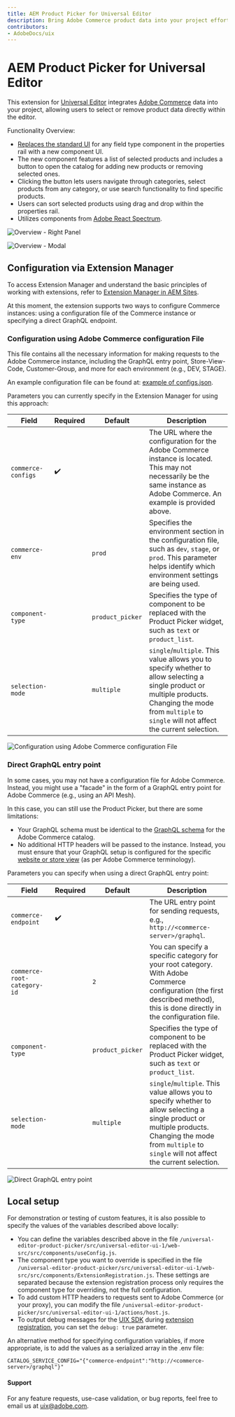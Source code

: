 ```yaml
---
title: AEM Product Picker for Universal Editor
description: Bring Adobe Commerce product data into your project effortlessly with the UE extension, allowing you to manage and utilize this data directly within editor.
contributors:
- AdobeDocs/uix
---
```


# AEM Product Picker for Universal Editor

This extension for [Universal Editor](https://experienceleague.adobe.com/en/docs/experience-manager-cloud-service/content/implementing/developing/universal-editor/introduction) integrates [Adobe Commerce](https://business.adobe.com/products/magento/magento-commerce.html) data into your project, allowing users to select or remove product data directly within the editor.

Functionality Overview:

- [Replaces the standard UI](https://developer.adobe.com/uix/docs/services/aem-universal-editor/api/item-types-renderers/) for any field type component in the properties rail with a new component UI.
- The new component features a list of selected products and includes a button to open the catalog for adding new products or removing selected ones.
- Clicking the button lets users navigate through categories, select products from any category, or use search functionality to find specific products.
- Users can sort selected products using drag and drop within the properties rail.
- Utilizes components from [Adobe React Spectrum](https://react-spectrum.adobe.com/react-spectrum/index.html).

![Overview - Right Panel](pp-overview-right-panel.png)

![Overview - Modal](pp-overview-modal.png)

## Configuration via Extension Manager

To access Extension Manager and understand the basic principles of working with extensions, refer to [Extension Manager in AEM Sites](https://developer.adobe.com/uix/docs/extension-manager/).

At this moment, the extension supports two ways to configure Commerce instances: using a configuration file of the Commerce instance or specifying a direct GraphQL endpoint.

### Configuration using Adobe Commerce configuration File

This file contains all the necessary information for making requests to the Adobe Commerce instance, including the GraphQL entry point, Store-View-Code, Customer-Group, and more for each environment (e.g., DEV, STAGE).

An example configuration file can be found at: [example of configs.json](https://main--aem-boilerplate-commerce--hlxsites.hlx.live/configs.json).

Parameters you can currently specify in the Extension Manager for using this approach:

| Field                | Required   | Default          | Description                                                                                                                                                                |
|----------------------|------------|------------------|----------------------------------------------------------------------------------------------------------------------------------------------------------------------------|
| `commerce-configs`   | ✔️         |                  | The URL where the configuration for the Adobe Commerce instance is located. This may not necessarily be the same instance as Adobe Commerce. An example is provided above. |
| `commerce-env`       |            | `prod`           | Specifies the environment section in the configuration file, such as `dev`, `stage`, or `prod`. This parameter helps identify which environment settings are being used.   |
| `component-type`     |            | `product_picker` | Specifies the type of component to be replaced with the Product Picker widget, such as `text` or `product_list`.                                                           |
| `selection-mode`     |            | `multiple`       | `single`/`multiple`. This value allows you to specify whether to allow selecting a single product or multiple products. Changing the mode from `multiple` to `single` will not affect the current selection. |

![Configuration using Adobe Commerce configuration File](pp-configs.png)

### Direct GraphQL entry point

In some cases, you may not have a configuration file for Adobe Commerce. Instead, you might use a "facade" in the form of a GraphQL entry point for Adobe Commerce (e.g., using an API Mesh).

In this case, you can still use the Product Picker, but there are some limitations:

- Your GraphQL schema must be identical to the [GraphQL schema](https://developer.adobe.com/commerce/webapi/graphql/schema/) for the Adobe Commerce catalog.
- No additional HTTP headers will be passed to the instance. Instead, you must ensure that your GraphQL setup is configured for the specific [website or store view](https://experienceleague.adobe.com/en/docs/commerce-admin/start/setup/websites-stores-views) (as per Adobe Commerce terminology).

Parameters you can specify when using a direct GraphQL entry point:

| Field                       | Required   | Default          | Description                                                                                                                                                                                                 |
|-----------------------------|------------|------------------|-------------------------------------------------------------------------------------------------------------------------------------------------------------------------------------------------------------|
| `сommerce-endpoint`         | ✔️         |                  | The URL entry point for sending requests, e.g., `http://<commerce-server>/graphql`.                                                                                                                           |
| `сommerce-root-category-id` |            | `2`              | You can specify a specific category for your root category. With Adobe Commerce configuration (the first described method), this is done directly in the configuration file.                                |
| `component-type`            |            | `product_picker` | Specifies the type of component to be replaced with the Product Picker widget, such as `text` or `product_list`.                                                                                            |
| `selection-mode`            |            | `multiple`       | `single`/`multiple`. This value allows you to specify whether to allow selecting a single product or multiple products. Changing the mode from `multiple` to `single` will not affect the current selection. |

![Direct GraphQL entry point](pp-graphql.png)

## Local setup

For demonstration or testing of custom features, it is also possible to specify the values of the variables described above locally:

- You can define the variables described above in the file `/universal-editor-product-picker/src/universal-editor-ui-1/web-src/src/components/useConfig.js`.
- The component type you want to override is specified in the file `/universal-editor-product-picker/src/universal-editor-ui-1/web-src/src/components/ExtensionRegistration.js`. These settings are separated because the extension registration process only requires the component type for overriding, not the full configuration.
- To add custom HTTP headers to requests sent to Adobe Commerce (or your proxy), you can modify the file `/universal-editor-product-picker/src/universal-editor-ui-1/actions/host.js`.
- To output debug messages for the [UIX SDK](https://github.com/adobe/uix-sdk) during [extension registration](https://developer.adobe.com/uix/docs/services/aem-universal-editor/api/commons/#extension-registration), you can set the `debug: true` parameter. 

An alternative method for specifying configuration variables, if more appropriate, is to add the values as a serialized array in the .env file:

```
CATALOG_SERVICE_CONFIG="{"commerce-endpoint":"http://<commerce-server>/graphql"}"
```

#### Support

For any feature requests, use-case validation, or bug reports, feel free to email us at uix@adobe.com.
